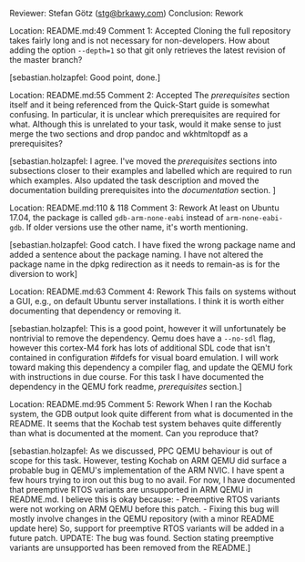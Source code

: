 Reviewer: Stefan Götz (stg@brkawy.com)
Conclusion: Rework

Location: README.md:49
Comment 1: Accepted
Cloning the full repository takes fairly long and is not necessary for non-developers.
How about adding the option `--depth=1` so that git only retrieves the latest revision of the master branch?

[sebastian.holzapfel: Good point, done.]

Location: README.md:55
Comment 2: Accepted
The _prerequisites_ section itself and it being referenced from the Quick-Start guide is somewhat confusing.
In particular, it is unclear which prerequisites are required for what.
Although this is unrelated to your task, would it make sense to just merge the two sections and drop pandoc and wkhtmltopdf as a prerequisites?

[sebastian.holzapfel: I agree.
I've moved the _prerequisites_ sections into subsections closer to their examples and labelled which are required to run which examples.
Also updated the task description and moved the documentation building prerequisites into the _documentation_ section. ]

Location: README.md:110 & 118
Comment 3: Rework
At least on Ubuntu 17.04, the package is called `gdb-arm-none-eabi` instead of `arm-none-eabi-gdb`.
If older versions use the other name, it's worth mentioning.

[sebastian.holzapfel: Good catch.
I have fixed the wrong package name and added a sentence about the package naming.
I have not altered the package name in the dpkg redirection as it needs to remain-as is for the diversion to work]

Location: README.md:63
Comment 4: Rework
This fails on systems without a GUI, e.g., on default Ubuntu server installations.
I think it is worth either documenting that dependency or removing it.

[sebastian.holzapfel: This is a good point, however it will unfortunately be nontrivial to remove the dependency.
Qemu does have a `--no-sdl` flag, however this cortex-M4 fork has lots of additional SDL code that isn't contained in configuration #ifdefs for visual board emulation.
I will work toward making this dependency a compiler flag, and update the QEMU fork with instructions in due course.
For this task I have documented the dependency in the QEMU fork readme, _prerequisites_ section.]

Location: README.md:95
Comment 5: Rework
When I ran the Kochab system, the GDB output look quite different from what is documented in the README.
It seems that the Kochab test system behaves quite differently than what is documented at the moment.
Can you reproduce that?

[sebastian.holzapfel: As we discussed, PPC QEMU behaviour is out of scope for this task.
However, testing Kochab on ARM QEMU did surface a probable bug in QEMU's implementation of the ARM NVIC.
I have spent a few hours trying to iron out this bug to no avail.
For now, I have documented that preemptive RTOS variants are unsupported in ARM QEMU in README.md.
I believe this is okay because:
    - Preemptive RTOS variants were not working on ARM QEMU before this patch.
    - Fixing this bug will mostly involve changes in the QEMU repository (with a minor README update here)
So, support for preemptive RTOS variants will be added in a future patch.
UPDATE: The bug was found. Section stating preemptive variants are unsupported has been removed from the README.]
